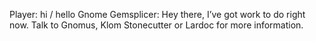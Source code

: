 Player: hi / hello
Gnome Gemsplicer: Hey there, I’ve got work to do right now. Talk to Gnomus, Klom Stonecutter or Lardoc for more information.